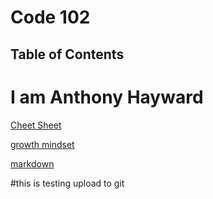 # Code 102
## Table of Contents
# I am Anthony Hayward


[Cheet Sheet](cheet_sheet.md)<p>
[growth mindset](mindest.md) <p>
[markdown](learningmarkdown.md)

#this is testing upload to git